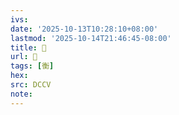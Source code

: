 ```yaml
---
ivs:
date: '2025-10-13T10:28:10+08:00'
lastmod: '2025-10-14T21:46:45-08:00'
title: 􁫍
url: 􁫍
tags: [衡]
hex: 
src: DCCV
note:
---
```

